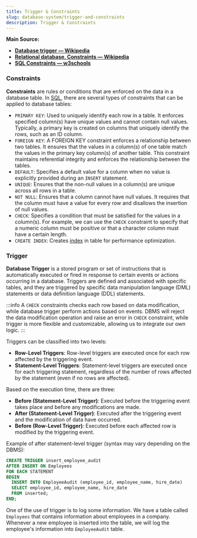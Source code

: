 ```yaml
---
title: Trigger & Constraints
slug: database-system/trigger-and-constraints
description: Trigger & Constraints
---
```


**Main Source:**

- **[Database trigger — Wikipedia](https://en.wikipedia.org/wiki/Database_trigger)**
- **[Relational database, Constraints — Wikipedia](https://en.wikipedia.org/wiki/Relational_database#Constraints)**
- **[SQL Constraints — w3schools](https://www.w3schools.com/sql/sql_constraints.asp)**

### Constraints

**Constraints** are rules or conditions that are enforced on the data in a database table. In [SQL](/cs-notes/database-system/query-language#sql), there are several types of constraints that can be applied to database tables:

- `PRIMARY KEY`: Used to uniquely identify each row in a table. It enforces specified column(s) have unique values and cannot contain null values. Typically, a primary key is created on columns that uniquely identify the rows, such as an ID column.
- `FOREIGN KEY`: A FOREIGN KEY constraint enforces a relationship between two tables. It ensures that the values in a column(s) of one table match the values in the primary key column(s) of another table. This constraint maintains referential integrity and enforces the relationship between the tables.
- `DEFAULT`: Specifies a default value for a column when no value is explicitly provided during an `INSERT` statement.
- `UNIQUE`: Ensures that the non-null values in a column(s) are unique across all rows in a table.
- `NOT NULL`: Ensures that a column cannot have null values. It requires that the column must have a value for every row and disallows the insertion of null values.
- `CHECK`: Specifies a condition that must be satisfied for the values in a column(s). For example, we can use the `CHECK` constraint to specify that a numeric column must be positive or that a character column must have a certain length.
- `CREATE INDEX`: Creates [index](/cs-notes/database-system/database-index) in table for performance optimization.

### Trigger

**Database Trigger** is a stored program or set of instructions that is automatically executed or fired in response to certain events or actions occurring in a database. Triggers are defined and associated with specific tables, and they are triggered by specific data manipulation language (DML) statements or data definition language (DDL) statements.

:::info
A `CHECK` constraints checks each row based on data modification, while database trigger perform actions based on events. DBMS will reject the data modification operation and raise an error in `CHECK` constraint, while trigger is more flexible and customizable, allowing us to integrate our own logic.
:::

Triggers can be classified into two levels:

- **Row-Level Triggers**: Row-level triggers are executed once for each row affected by the triggering event.
- **Statement-Level Triggers**: Statement-level triggers are executed once for each triggering statement, regardless of the number of rows affected by the statement (even if no rows are affected).

Based on the execution time, there are three:

- **Before (Statement-Level Trigger)**: Executed before the triggering event takes place and before any modifications are made.
- **After (Statement-Level Trigger)**: Executed after the triggering event and the modification of data have occurred.
- **Before (Row-Level Trigger)**: Executed before each affected row is modified by the triggering event.

Example of after statement-level trigger (syntax may vary depending on the DBMS):

```sql
CREATE TRIGGER insert_employee_audit
AFTER INSERT ON Employees
FOR EACH STATEMENT
BEGIN
  INSERT INTO EmployeeAudit (employee_id, employee_name, hire_date)
  SELECT employee_id, employee_name, hire_date
  FROM inserted;
END;
```

One of the use of trigger is to log some information. We have a table called `Employees` that contains information about employees in a company. Whenever a new employee is inserted into the table, we will log the employee's information into `EmployeeAudit` table.
